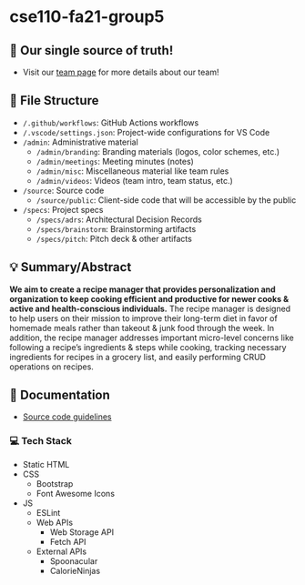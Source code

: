 # cse110-fa21-group5

## 📘 Our single source of truth!

-   Visit our [team page](admin/team.md) for more details about our team!

## 📁 File Structure

-   `/.github/workflows`: GitHub Actions workflows
-   `/.vscode/settings.json`: Project-wide configurations for VS Code
-   `/admin`: Administrative material
    -   `/admin/branding`: Branding materials (logos, color schemes, etc.)
    -   `/admin/meetings`: Meeting minutes (notes)
    -   `/admin/misc`: Miscellaneous material like team rules
    -   `/admin/videos`: Videos (team intro, team status, etc.)
-   `/source`: Source code
    -   `/source/public`: Client-side code that will be accessible by the public
-   `/specs`: Project specs
    -   `/specs/adrs`: Architectural Decision Records
    -   `/specs/brainstorm`: Brainstorming artifacts
    -   `/specs/pitch`: Pitch deck & other artifacts

## 💡 Summary/Abstract

**We aim to create a recipe manager that provides
personalization and organization to keep cooking
efficient and productive for newer cooks & active
and health-conscious individuals.** The recipe
manager is designed to help users on their mission to
improve their long-term diet in favor of homemade
meals rather than takeout & junk food through the
week. In addition, the recipe manager addresses
important micro-level concerns like following a recipe’s
ingredients & steps while cooking, tracking necessary
ingredients for recipes in a grocery list, and easily
performing CRUD operations on recipes.

## 📝 Documentation

-   [Source code guidelines](/source/README.md)

### 💻 Tech Stack

-   Static HTML
-   CSS
    -   Bootstrap
    -   Font Awesome Icons
-   JS
    -   ESLint
    -   Web APIs
        -   Web Storage API
        -   Fetch API
    -   External APIs
        -   Spoonacular
        -   CalorieNinjas
